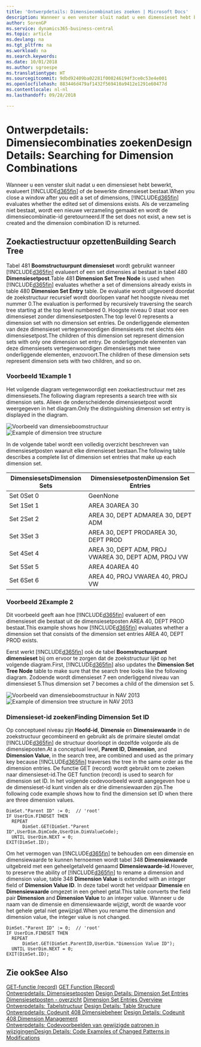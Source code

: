 ```yaml
---
title: 'Ontwerpdetails: Dimensiecombinaties zoeken | Microsoft Docs'
description: Wanneer u een venster sluit nadat u een dimensieset hebt bewerkt, evalueert Business Central of de bewerkte dimensieset bestaat. Als de verzameling niet bestaat, wordt een nieuwe verzameling gemaakt en wordt de dimensiecombinatie-id geretourneerd.
author: SorenGP
ms.service: dynamics365-business-central
ms.topic: article
ms.devlang: na
ms.tgt_pltfrm: na
ms.workload: na
ms.search.keywords: 
ms.date: 10/01/2018
ms.author: sgroespe
ms.translationtype: HT
ms.sourcegitcommit: 9dbd92409ba02281f008246194f3ce0c53e4e001
ms.openlocfilehash: 883446d479af1432f569410a9412e1291e60477d
ms.contentlocale: nl-nl
ms.lasthandoff: 09/28/2018

---
```

# <a name="design-details-searching-for-dimension-combinations"></a><span data-ttu-id="0682e-104">Ontwerpdetails: Dimensiecombinaties zoeken</span><span class="sxs-lookup"><span data-stu-id="0682e-104">Design Details: Searching for Dimension Combinations</span></span>
<span data-ttu-id="0682e-105">Wanneer u een venster sluit nadat u een dimensieset hebt bewerkt, evalueert [!INCLUDE[d365fin](includes/d365fin_md.md)] of de bewerkte dimensieset bestaat.</span><span class="sxs-lookup"><span data-stu-id="0682e-105">When you close a window after you edit a set of dimensions, [!INCLUDE[d365fin](includes/d365fin_md.md)] evaluates whether the edited set of dimensions exists.</span></span> <span data-ttu-id="0682e-106">Als de verzameling niet bestaat, wordt een nieuwe verzameling gemaakt en wordt de dimensiecombinatie-id geretourneerd.</span><span class="sxs-lookup"><span data-stu-id="0682e-106">If the set does not exist, a new set is created and the dimension combination ID is returned.</span></span>  

## <a name="building-search-tree"></a><span data-ttu-id="0682e-107">Zoekactiestructuur opzetten</span><span class="sxs-lookup"><span data-stu-id="0682e-107">Building Search Tree</span></span>  
 <span data-ttu-id="0682e-108">Tabel 481 **Boomstructuurpunt dimensieset** wordt gebruikt wanneer [!INCLUDE[d365fin](includes/d365fin_md.md)] evalueert of een set dimensies al bestaat in tabel 480 **Dimensiesetpost**.</span><span class="sxs-lookup"><span data-stu-id="0682e-108">Table 481 **Dimension Set Tree Node** is used when [!INCLUDE[d365fin](includes/d365fin_md.md)] evaluates whether a set of dimensions already exists in table 480 **Dimension Set Entry** table.</span></span> <span data-ttu-id="0682e-109">De evaluatie wordt uitgevoerd doordat de zoekstructuur recursief wordt doorlopen vanaf het hoogste niveau met nummer 0.</span><span class="sxs-lookup"><span data-stu-id="0682e-109">The evaluation is performed by recursively traversing the search tree starting at the top level numbered 0.</span></span> <span data-ttu-id="0682e-110">Hoogste niveau 0 staat voor een dimensieset zonder dimensiesetposten.</span><span class="sxs-lookup"><span data-stu-id="0682e-110">The top level 0 represents a dimension set with no dimension set entries.</span></span> <span data-ttu-id="0682e-111">De onderliggende elementen van deze dimensieset vertegenwoordigen dimensiesets met slechts één dimensiesetpost.</span><span class="sxs-lookup"><span data-stu-id="0682e-111">The children of this dimension set represent dimension sets with only one dimension set entry.</span></span> <span data-ttu-id="0682e-112">De onderliggende elementen van deze dimensiesets vertegenwoordigen dimensiesets met twee onderliggende elementen, enzovoort.</span><span class="sxs-lookup"><span data-stu-id="0682e-112">The children of these dimension sets represent dimension sets with two children, and so on.</span></span>  

### <a name="example-1"></a><span data-ttu-id="0682e-113">Voorbeeld 1</span><span class="sxs-lookup"><span data-stu-id="0682e-113">Example 1</span></span>  
 <span data-ttu-id="0682e-114">Het volgende diagram vertegenwoordigt een zoekactiestructuur met zes dimensiesets.</span><span class="sxs-lookup"><span data-stu-id="0682e-114">The following diagram represents a search tree with six dimension sets.</span></span> <span data-ttu-id="0682e-115">Alleen de onderscheidende dimensiesetpost wordt weergegeven in het diagram.</span><span class="sxs-lookup"><span data-stu-id="0682e-115">Only the distinguishing dimension set entry is displayed in the diagram.</span></span>  

 <span data-ttu-id="0682e-116">![Voorbeeld van dimensieboomstructuur](media/nav2013_dimension_tree.png "Voorbeeld van dimensieboomstructuur")</span><span class="sxs-lookup"><span data-stu-id="0682e-116">![Example of dimension tree structure](media/nav2013_dimension_tree.png "Example of dimension tree structure")</span></span>  

 <span data-ttu-id="0682e-117">In de volgende tabel wordt een volledig overzicht beschreven van dimensiesetposten waaruit elke dimensieset bestaan.</span><span class="sxs-lookup"><span data-stu-id="0682e-117">The following table describes a complete list of dimension set entries that make up each dimension set.</span></span>  

|<span data-ttu-id="0682e-118">Dimensiesets</span><span class="sxs-lookup"><span data-stu-id="0682e-118">Dimension Sets</span></span>|<span data-ttu-id="0682e-119">Dimensiesetposten</span><span class="sxs-lookup"><span data-stu-id="0682e-119">Dimension Set Entries</span></span>|  
|--------------------|---------------------------|  
|<span data-ttu-id="0682e-120">Set 0</span><span class="sxs-lookup"><span data-stu-id="0682e-120">Set 0</span></span>|<span data-ttu-id="0682e-121">Geen</span><span class="sxs-lookup"><span data-stu-id="0682e-121">None</span></span>|  
|<span data-ttu-id="0682e-122">Set 1</span><span class="sxs-lookup"><span data-stu-id="0682e-122">Set 1</span></span>|<span data-ttu-id="0682e-123">AREA 30</span><span class="sxs-lookup"><span data-stu-id="0682e-123">AREA 30</span></span>|  
|<span data-ttu-id="0682e-124">Set 2</span><span class="sxs-lookup"><span data-stu-id="0682e-124">Set 2</span></span>|<span data-ttu-id="0682e-125">AREA 30, DEPT ADM</span><span class="sxs-lookup"><span data-stu-id="0682e-125">AREA 30, DEPT ADM</span></span>|  
|<span data-ttu-id="0682e-126">Set 3</span><span class="sxs-lookup"><span data-stu-id="0682e-126">Set 3</span></span>|<span data-ttu-id="0682e-127">AREA 30, DEPT PROD</span><span class="sxs-lookup"><span data-stu-id="0682e-127">AREA 30, DEPT PROD</span></span>|  
|<span data-ttu-id="0682e-128">Set 4</span><span class="sxs-lookup"><span data-stu-id="0682e-128">Set 4</span></span>|<span data-ttu-id="0682e-129">AREA 30, DEPT ADM, PROJ VW</span><span class="sxs-lookup"><span data-stu-id="0682e-129">AREA 30, DEPT ADM, PROJ VW</span></span>|  
|<span data-ttu-id="0682e-130">Set 5</span><span class="sxs-lookup"><span data-stu-id="0682e-130">Set 5</span></span>|<span data-ttu-id="0682e-131">AREA 40</span><span class="sxs-lookup"><span data-stu-id="0682e-131">AREA 40</span></span>|  
|<span data-ttu-id="0682e-132">Set 6</span><span class="sxs-lookup"><span data-stu-id="0682e-132">Set 6</span></span>|<span data-ttu-id="0682e-133">AREA 40, PROJ VW</span><span class="sxs-lookup"><span data-stu-id="0682e-133">AREA 40, PROJ VW</span></span>|  

### <a name="example-2"></a><span data-ttu-id="0682e-134">Voorbeeld 2</span><span class="sxs-lookup"><span data-stu-id="0682e-134">Example 2</span></span>  
 <span data-ttu-id="0682e-135">Dit voorbeeld geeft aan hoe [!INCLUDE[d365fin](includes/d365fin_md.md)] evalueert of een dimensieset die bestaat uit de dimensiesetposten AREA 40, DEPT PROD bestaat.</span><span class="sxs-lookup"><span data-stu-id="0682e-135">This example shows how [!INCLUDE[d365fin](includes/d365fin_md.md)] evaluates whether a dimension set that consists of the dimension set entries AREA 40, DEPT PROD exists.</span></span>  

 <span data-ttu-id="0682e-136">Eerst werkt [!INCLUDE[d365fin](includes/d365fin_md.md)] ook de tabel **Boomstructuurpunt dimensieset** bij om ervoor te zorgen dat de zoekstructuur lijkt op het volgende diagram.</span><span class="sxs-lookup"><span data-stu-id="0682e-136">First, [!INCLUDE[d365fin](includes/d365fin_md.md)] also updates the **Dimension Set Tree Node** table to make sure that the search tree looks like the following diagram.</span></span> <span data-ttu-id="0682e-137">Zodoende wordt dimensieset 7 een onderliggend niveau van dimensieset 5.</span><span class="sxs-lookup"><span data-stu-id="0682e-137">Thus dimension set 7 becomes a child of the dimension set 5.</span></span>  

 <span data-ttu-id="0682e-138">![Voorbeeld van dimensieboomstructuur in NAV 2013](media/nav2013_dimension_tree_example2.png "Voorbeeld van dimensieboomstructuur in NAV 2013")</span><span class="sxs-lookup"><span data-stu-id="0682e-138">![Example of dimension tree structure in NAV 2013](media/nav2013_dimension_tree_example2.png "Example of dimension tree structure in NAV 2013")</span></span>  

### <a name="finding-dimension-set-id"></a><span data-ttu-id="0682e-139">Dimensieset-id zoeken</span><span class="sxs-lookup"><span data-stu-id="0682e-139">Finding Dimension Set ID</span></span>  
 <span data-ttu-id="0682e-140">Op conceptueel niveau zijn **Hoofd-id**, **Dimensie** en **Dimensiewaarde** in de zoekstructuur gecombineerd en gebruikt als de primaire sleutel omdat [!INCLUDE[d365fin](includes/d365fin_md.md)] de structuur doorloopt in dezelfde volgorde als de dimensieposten.</span><span class="sxs-lookup"><span data-stu-id="0682e-140">At a conceptual level, **Parent ID**, **Dimension**, and **Dimension Value**, in the search tree, are combined and used as the primary key because [!INCLUDE[d365fin](includes/d365fin_md.md)] traverses the tree in the same order as the dimension entries.</span></span> <span data-ttu-id="0682e-141">De functie GET (record) wordt gebruikt om te zoeken naar dimensieset-id.</span><span class="sxs-lookup"><span data-stu-id="0682e-141">The GET function (record) is used to search for dimension set ID.</span></span> <span data-ttu-id="0682e-142">In het volgende codevoorbeeld wordt aangegeven hoe u de dimensieset-id kunt vinden als er drie dimensiewaarden zijn.</span><span class="sxs-lookup"><span data-stu-id="0682e-142">The following code example shows how to find the dimension set ID when there are three dimension values.</span></span>  

```  
DimSet."Parent ID" := 0;  // 'root'  
IF UserDim.FINDSET THEN  
  REPEAT  
      DimSet.GET(DimSet."Parent ID",UserDim.DimCode,UserDim.DimValueCode);  
  UNTIL UserDim.NEXT = 0;  
EXIT(DimSet.ID);  

```  

 <span data-ttu-id="0682e-143">Om het vermogen van [!INCLUDE[d365fin](includes/d365fin_md.md)] te behouden om een dimensie en dimensiewaarde te kunnen hernoemen wordt tabel 348 **Dimensiewaarde** uitgebreid met een geheelgetalveld genaamd **Dimensiewaarde-id**.</span><span class="sxs-lookup"><span data-stu-id="0682e-143">However, to preserve the ability of [!INCLUDE[d365fin](includes/d365fin_md.md)] to rename a dimension and dimension value, table 348 **Dimension Value** is extended with an integer field of **Dimension Value ID**.</span></span> <span data-ttu-id="0682e-144">In deze tabel wordt het veldpaar **Dimensie** en **Dimensiewaarde** omgezet in een geheel getal.</span><span class="sxs-lookup"><span data-stu-id="0682e-144">This table converts the field pair **Dimension** and **Dimension Value** to an integer value.</span></span> <span data-ttu-id="0682e-145">Wanneer u de naam van de dimensie en dimensiewaarde wijzigt, wordt de waarde voor het gehele getal niet gewijzigd.</span><span class="sxs-lookup"><span data-stu-id="0682e-145">When you rename the dimension and dimension value, the integer value is not changed.</span></span>  

```  
DimSet."Parent ID" := 0;  // 'root'  
IF UserDim.FINDSET THEN  
  REPEAT  
      DimSet.GET(DimSet.ParentID,UserDim."Dimension Value ID");  
  UNTIL UserDim.NEXT = 0;  
EXIT(DimSet.ID);  

```  

## <a name="see-also"></a><span data-ttu-id="0682e-146">Zie ook</span><span class="sxs-lookup"><span data-stu-id="0682e-146">See Also</span></span>  
 <span data-ttu-id="0682e-147">[GET-functie (record)](/dynamics-nav/GET-Function--Record-)  </span><span class="sxs-lookup"><span data-stu-id="0682e-147">[GET Function (Record)](/dynamics-nav/GET-Function--Record-)  </span></span>  
 <span data-ttu-id="0682e-148">[Ontwerpdetails: Dimensiesetposten](design-details-dimension-set-entries.md) </span><span class="sxs-lookup"><span data-stu-id="0682e-148">[Design Details: Dimension Set Entries](design-details-dimension-set-entries.md) </span></span>  
 <span data-ttu-id="0682e-149">[Dimensiesetposten - overzicht](design-details-dimension-set-entries-overview.md) </span><span class="sxs-lookup"><span data-stu-id="0682e-149">[Dimension Set Entries Overview](design-details-dimension-set-entries-overview.md) </span></span>  
 <span data-ttu-id="0682e-150">[Ontwerpdetails: Tabelstructuur](design-details-table-structure.md) </span><span class="sxs-lookup"><span data-stu-id="0682e-150">[Design Details: Table Structure](design-details-table-structure.md) </span></span>  
 <span data-ttu-id="0682e-151">[Ontwerpdetails: Codeunit 408 Dimensiebeheer](design-details-codeunit-408-dimension-management.md) </span><span class="sxs-lookup"><span data-stu-id="0682e-151">[Design Details: Codeunit 408 Dimension Management](design-details-codeunit-408-dimension-management.md) </span></span>  
 [<span data-ttu-id="0682e-152">Ontwerpdetails: Codevoorbeelden van gewijzigde patronen in wijzigingen</span><span class="sxs-lookup"><span data-stu-id="0682e-152">Design Details: Code Examples of Changed Patterns in Modifications</span></span>](design-details-code-examples-of-changed-patterns-in-modifications.md)

